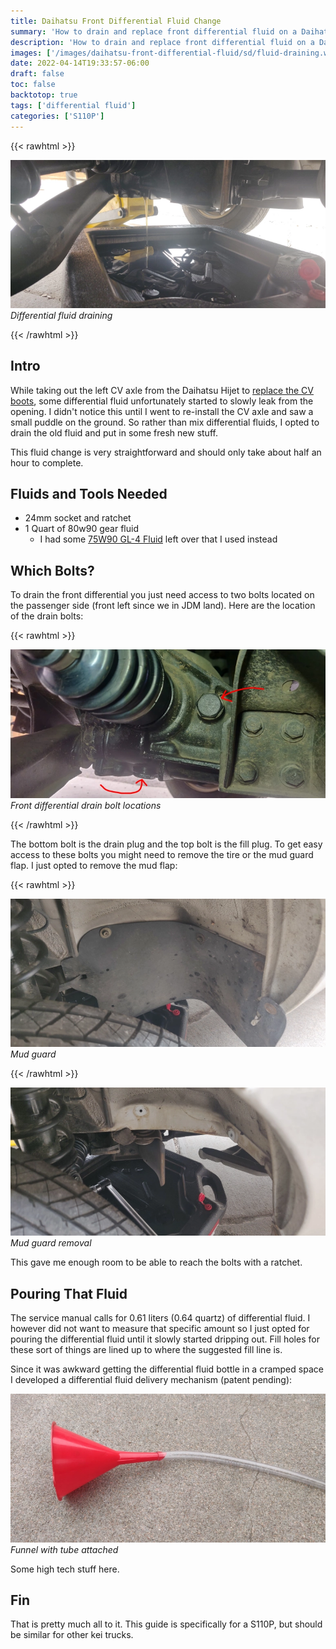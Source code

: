 ```yaml
---
title: Daihatsu Front Differential Fluid Change
summary: 'How to drain and replace front differential fluid on a Daihatsu Hijet'
description: 'How to drain and replace front differential fluid on a Daihatsu Hijet'
images: ['/images/daihatsu-front-differential-fluid/sd/fluid-draining.webp']
date: 2022-04-14T19:33:57-06:00
draft: false
toc: false
backtotop: true
tags: ['differential fluid']
categories: ['S110P']
---
```


{{< rawhtml >}}
<p class="image-p">
  <img src="/images/daihatsu-front-differential-fluid/sd/fluid-draining.webp"
       alt="Differential fluid draining"
       data-zoom-src="/images/daihatsu-front-differential-fluid/hd/fluid-draining.webp"
       data-zoomable
       class="medium-zoom-image">
  <em>Differential fluid draining</em>
</p>
{{< /rawhtml >}}

## Intro

While taking out the left CV axle from the Daihatsu Hijet to [replace the CV boots](/posts/daihatsu-hijet-cv-boot-repair), some differential fluid unfortunately started to slowly leak from the opening. I didn't notice this until I went to re-install the CV axle and saw a small puddle on the ground. So rather than mix differential fluids, I opted to drain the old fluid and put in some fresh new stuff.

This fluid change is very straightforward and should only take about half an hour to complete.

## Fluids and Tools Needed

- 24mm socket and ratchet
- 1 Quart of 80w90 gear fluid
  - I had some [75W90 GL-4 Fluid](https://smile.amazon.com/gp/product/B000CPCBEQ/) left over that I used instead

## Which Bolts?

To drain the front differential you just need access to two bolts located on the passenger side (front left since we in JDM land). Here are the location of the drain bolts:

{{< rawhtml >}}
<p class="image-p">
  <img src="/images/daihatsu-front-differential-fluid/sd/differential-fluid-bolts.webp"
       alt="Front differential drain bolt locations"
       data-zoom-src="/images/daihatsu-front-differential-fluid/hd/differential-fluid-bolts.webp"
       data-zoomable
       class="medium-zoom-image">
  <em>Front differential drain bolt locations</em>
</p>
{{< /rawhtml >}}

The bottom bolt is the drain plug and the top bolt is the fill plug. To get easy access to these bolts you might need to remove the tire or the mud guard flap. I just opted to remove the mud flap:

{{< rawhtml >}}
<p class="image-p">
  <img src="/images/daihatsu-front-differential-fluid/sd/mud-guard.webp"
       alt="Mud guard"
       data-zoom-src="/images/daihatsu-front-differential-fluid/hd/mud-guard.webp"
       data-zoomable
       class="medium-zoom-image">
  <em>Mud guard</em>
</p>
{{< /rawhtml >}}

![Mud guard removal](/images//daihatsu-front-differential-fluid/sd/mud-guard-remove.webp) *Mud guard removal*

This gave me enough room to be able to reach the bolts with a ratchet.

## Pouring That Fluid

The service manual calls for 0.61 liters (0.64 quartz) of differential fluid. I however did not want to measure that specific amount so I just opted for pouring the differential fluid until it slowly started dripping out. Fill holes for these sort of things are lined up to where the suggested fill line is.

Since it was awkward getting the differential fluid bottle in a cramped space I developed a differential fluid delivery mechanism (patent pending):

![Funnel with tube attached](/images//daihatsu-front-differential-fluid/sd/funnel-and-tube.webp) *Funnel with tube attached*

Some high tech stuff here.

## Fin

That is pretty much all to it. This guide is specifically for a S110P, but should be similar for other kei trucks.

